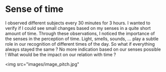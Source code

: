 # Sense of time

I observed different subjects every 30 minutes for 3 hours. I wanted to verify if I could see small changes based on my senses in a quite short amount of time. Through these observations, I noticed the importance of the senses in the perception of time. Light, smells, sounds, … play a subtle role in our recognition of different times of the day. So what if everything always stayed the same ? No more indication based on our senses possible ! What would be the impact on our relation with time ?

<img
  src="images/image_pitch.jpg"